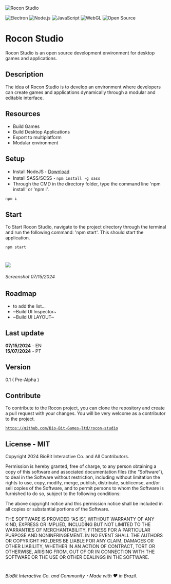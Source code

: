 ![Rocon Studio](https://ik.imagekit.io/artim/Rocon%20Studio/GitHub/rocon-studio-gh-banner.png?updatedAt=1721022138658)

![Electron](https://img.shields.io/badge/electron-191970?style=for-the-badge&logo=electron&logoColor=white) 
![Node.js](https://img.shields.io/badge/node.js-43853d?style=for-the-badge&logo=node.js&logoColor=white) 
![JavaScript](https://img.shields.io/badge/javascript-F7DF1E?style=for-the-badge&logo=javascript&logoColor=black)
![WebGL](https://img.shields.io/badge/webgl-990000?style=for-the-badge&logo=webgl&logoColor=white)
![Open Source](https://img.shields.io/badge/open%20source-327E36?style=for-the-badge&logo=open-source-initiative&logoColor=white)

# Rocon Studio 

Rocon Studio is an open source development environment for desktop games and applications.

## Description

The idea of Rocon Studio is to develop an environment where developers can create games and applications dynamically through a modular and editable interface.

## Resources

- Build Games
- Build Desktop Applications
- Export to multiplatform
- Modular environment

## Setup

- Install NodeJS・[Download](https://nodejs.org/pt)
- Install SASS/SCSS・<code>npm install -g sass</code>
- Through the CMD in the directory folder, type the command line 'npm install' or 'npm i'.

```
npm i
```

## Start 

To Start Rocon Studio, navigate to the project directory through the terminal and run the following command: 'npm start'. This should start the application.

```cmd
npm start
```

#

![](https://ik.imagekit.io/artim/Rocon%20Studio/GitHub/image%201%20(1).png?updatedAt=1721024048941)

###### Screenshot 07/15/2024

## Roadmap 

- to add the list...
- ~Build UI Inspector~
- ~Build UI LAYOUT~

## Last update 

<b>07/15/2024</b> - EN <br>
<b>15/07/2024</b> - PT

## Version 

0.1 ( Pre-Alpha )

## Contribute 

To contribute to the Rocon project, you can clone the repository and create a pull request with your changes. You will be very welcome as a contributor to the project.

<code>https://github.com/Bio-Bit-Games-ltd/rocon-studio</code>

## License - MIT

Copyright 2024 BioBit Interactive Co. and All Contributors.

Permission is hereby granted, free of charge, to any person obtaining a copy of this software and associated documentation files (the “Software”), to deal in the Software without restriction, including without limitation the rights to use, copy, modify, merge, publish, distribute, sublicense, and/or sell copies of the Software, and to permit persons to whom the Software is furnished to do so, subject to the following conditions:

The above copyright notice and this permission notice shall be included in all copies or substantial portions of the Software.

THE SOFTWARE IS PROVIDED “AS IS”, WITHOUT WARRANTY OF ANY KIND, EXPRESS OR IMPLIED, INCLUDING BUT NOT LIMITED TO THE WARRANTIES OF MERCHANTABILITY, FITNESS FOR A PARTICULAR PURPOSE AND NONINFRINGEMENT. IN NO EVENT SHALL THE AUTHORS OR COPYRIGHT HOLDERS BE LIABLE FOR ANY CLAIM, DAMAGES OR OTHER LIABILITY, WHETHER IN AN ACTION OF CONTRACT, TORT OR OTHERWISE, ARISING FROM, OUT OF OR IN CONNECTION WITH THE SOFTWARE OR THE USE OR OTHER DEALINGS IN THE SOFTWARE.


#

###### BioBit Interactive Co. and Community・Made with ❤️ in Brazil.
